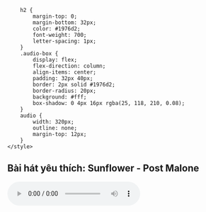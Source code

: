 <!DOCTYPE html>
<html>
<head>
  
        h2 {
            margin-top: 0;
            margin-bottom: 32px;
            color: #1976d2;
            font-weight: 700;
            letter-spacing: 1px;
        }
        .audio-box {
            display: flex;
            flex-direction: column;
            align-items: center;
            padding: 32px 40px;
            border: 2px solid #1976d2;
            border-radius: 20px;
            background: #fff;
            box-shadow: 0 4px 16px rgba(25, 118, 210, 0.08);
        }
        audio {
            width: 320px;
            outline: none;
            margin-top: 12px;
        }
    </style>
</head>
<body>
    <h2>Bài hát yêu thích: Sunflower - Post Malone</h2>
    <div class="audio-box">
        <audio controls>
            <source src="https://www.soundhelix.com/examples/mp3/SoundHelix-Song-1.mp3" type="audio/mp3">
            Trình duyệt của bạn không hỗ trợ audio.

<!--
**anhviplay/anhviplay** is a ✨ _special_ ✨ repository because its `README.md` (this file) appears on your GitHub profile.

Here are some ideas to get you started:

- 🔭 I’m currently working on ...
- 🌱 I’m currently learning ...
- 👯 I’m looking to collaborate on ...
- 🤔 I’m looking for help with ...
- 💬 Ask me about ...
- 📫 How to reach me: ...
- 😄 Pronouns: ...
- ⚡ Fun fact: ...
-->
